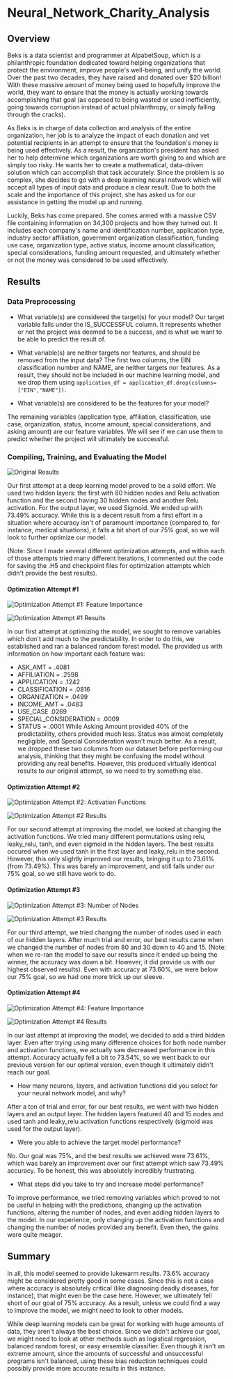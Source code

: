 # Neural_Network_Charity_Analysis

## Overview

Beks is a data scientist and programmer at AlpabetSoup, which is a philanthropic foundation dedicated toward helping organizations that protect the environment, improve people's well-being, and unify the world.  Over the past two decades, they have raised and donated over $20 billion!  With these massive amount of money being used to hopefully improve the world, they want to ensure that the money is actually working towards accomplishing that goal (as opposed to being wasted or used inefficiently, going towards corruption instead of actual philanthropy, or simply falling through the cracks).

As Beks is in charge of data collection and analysis of the entire organization, her job is to analyze the impact of each donation and vet potential recipients in an attempt to ensure that the foundation's money is being used effectively.  As a result, the organization's president has asked her to help determine which organizations are worth giving to and which are simply too risky.  He wants her to create a mathematical, data-driven solution which can accomplish that task accurately.  Since the problem is so complex, she decides to go with a deep learning neural network which will accept all types of input data and produce a clear result.  Due to both the scale and the importance of this project, she has asked us for our assistance in getting the model up and running.

Luckily, Beks has come prepared.  She comes armed with a massive CSV file containing information on 34,300 projects and how they turned out.  It includes each company's name and identification number, application type, industry sector affiliation, government organization classification, funding use case, organization type, active status, income amount classification, special considerations, funding amount requested, and ultimately whether or not the money was considered to be used effectively.

## Results

### Data Preprocessing

* What variable(s) are considered the target(s) for your model?
Our target variable falls under the IS_SUCCESSFUL column.  It represents whether or not the project was deemed to be a success, and is what we want to be able to predict the result of.

* What variable(s) are neither targets nor features, and should be removed from the input data?
The first two columns, the EIN classification number and NAME, are neither targets nor features.  As a result, they should not be included in our machine learning model, and we drop them using `application_df = application_df.drop(columns=["EIN","NAME"])`.

* What variable(s) are considered to be the features for your model?

The remaining variables (application type, affiliation, classification, use case, organization, status, income amount, special considerations, and asking amount) are our feature variables.  We will see if we can use them to predict whether the project will ultimately be successful.

### Compiling, Training, and Evaluating the Model

![Original Results](https://github.com/Jeffstr00/Neural_Network_Charity_Analysis/blob/main/Resources/orig_results.png)

Our first attempt at a deep learning model proved to be a solid effort.  We used two hidden layers: the first with 80 hidden nodes and Relu activation function and the second having 30 hidden nodes and another Relu activation.  For the output layer, we used Sigmoid.  We ended up with 73.49% accuracy.  While this is a decent result from a first effort in a situation where accuracy isn't of paramount importance (compared to, for instance, medical situations), it falls a bit short of our 75% goal, so we will look to further optimize our model.

(Note: Since I made several different optimization attempts, and within each of those attempts tried many different iterations, I commented out the code for saving the .H5 and checkpoint files for optimization attempts which didn't provide the best results).

#### Optimization Attempt #1

![Optimization Attempt #1: Feature Importance](https://github.com/Jeffstr00/Neural_Network_Charity_Analysis/blob/main/Resources/opt1_feature_importance.png)

![Optimization Attempt #1 Results](https://github.com/Jeffstr00/Neural_Network_Charity_Analysis/blob/main/Resources/opt1_results.png)

In our first attempt at optimizing the model, we sought to remove variables which don't add much to the predictability.  In order to do this, we established and ran a balanced random forest model.  The provided us with information on how important each feature was:
* ASK_AMT = .4081
* AFFILIATION = .2598
* APPLICATION = .1242
* CLASSIFICATION = .0816
* ORGANIZATION = .0499
* INCOME_AMT = .0483
* USE_CASE .0269
* SPECIAL_CONSIDERATION = .0009
* STATUS = .0001
While Asking Amount provided 40% of the predictability, others provided much less.  Status was almost completely negligible, and Special Consideration wasn't much better.  As a result, we dropped these two columns from our dataset before performing our analysis, thinking that they might be confusing the model without providing any real benefits.  However, this produced virtually identical results to our original attempt, so we need to try something else.

#### Optimization Attempt #2

![Optimization Attempt #2: Activation Functions](https://github.com/Jeffstr00/Neural_Network_Charity_Analysis/blob/main/Resources/opt2_activation.png)

![Optimization Attempt #2 Results](https://github.com/Jeffstr00/Neural_Network_Charity_Analysis/blob/main/Resources/opt2_results.png)

For our second attempt at improving the model, we looked at changing the activation functions.  We tried many different permutations using relu, leaky_relu, tanh, and even sigmoid in the hidden layers.  The best results occured when we used tanh in the first layer and leaky_relu in the second.  However, this only slightly improved our results, bringing it up to 73.61% (from 73.49%).  This was barely an improvement, and still falls under our 75% goal, so we still have work to do.

#### Optimization Attempt #3

![Optimization Attempt #3: Number of Nodes](https://github.com/Jeffstr00/Neural_Network_Charity_Analysis/blob/main/Resources/opt3_nodes.png)

![Optimization Attempt #3 Results](https://github.com/Jeffstr00/Neural_Network_Charity_Analysis/blob/main/Resources/opt3_results.png)

For our third attempt, we tried changing the number of nodes used in each of our hidden layers.  After much trial and error, our best results came when we changed the number of nodes from 80 and 30 down to 40 and 15.  (Note: when we re-ran the model to save our results since it ended up being the winner, the accuracy was down a bit.  However, it did provide us with our highest observed results).  Even with accuracy at 73.60%, we were below our 75% goal, so we had one more trick up our sleeve.

#### Optimization Attempt #4

![Optimization Attempt #4: Feature Importance](https://github.com/Jeffstr00/Neural_Network_Charity_Analysis/blob/main/Resources/opt4_layer.png)

![Optimization Attempt #4 Results](https://github.com/Jeffstr00/Neural_Network_Charity_Analysis/blob/main/Resources/opt4_results.png)

In our last attempt at improving the model, we decided to add a third hidden layer.  Even after trying using many difference choices for both node number and activation functions, we actually saw decreased performance in this attempt.  Accuracy actually fell a bit to 73.54%, so we went back to our previous version for our optimal version, even though it ultimately didn't reach our goal.

* How many neurons, layers, and activation functions did you select for your neural network model, and why?

After a ton of trial and error, for our best results, we went with two hidden layers and an output layer.  The hidden layers featured 40 and 15 nodes and used tanh and leaky_relu activation functions respectively (sigmoid was used for the output layer).

* Were you able to achieve the target model performance?

No.  Our goal was 75%, and the best results we achieved were 73.61%, which was barely an improvement over our first attempt which saw 73.49% accuracy.  To be honest, this was absolutely incredibly frustrating.

* What steps did you take to try and increase model performance?

To improve performance, we tried removing variables which proved to not be useful in helping with the predictions, changing up the activation functions, altering the number of nodes, and even adding hidden layers to the model.  In our experience, only changing up the activation functions and changing the number of nodes provided any benefit.  Even then, the gains were quite meager.

## Summary

In all, this model seemed to provide lukewarm results.  73.6% accuracy might be considered pretty good in some cases.  Since this is not a case where accuracy is absolutely critical (like diagnosing deadly diseases, for instance), that might even be the case here.  However, we ultimately fell short of our goal of 75% accuracy.  As a result, unless we could find a way to improve the model, we might need to look to other models.

While deep learning models can be great for working with huge amounts of data, they aren't always the best choice.  Since we didn't achieve our goal, we might need to look at other methods such as logistical regression, balanced random forest, or easy ensemble classifier.  Even though it isn't an extreme amount, since the amounts of successful and unsuccessful programs isn't balanced, using these bias reduction techniques could possibly provide more accurate results in this instance.